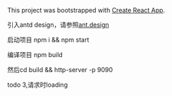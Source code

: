 This project was bootstrapped with [Create React App](https://github.com/facebookincubator/create-react-app).

引入antd design，请参照[ant.design](https://ant.design/docs/react/use-with-create-react-app-cn)

启动项目
npm i && npm start

编译项目
npm build

然后cd build && http-server -p 9090

todo
3,请求时loading
